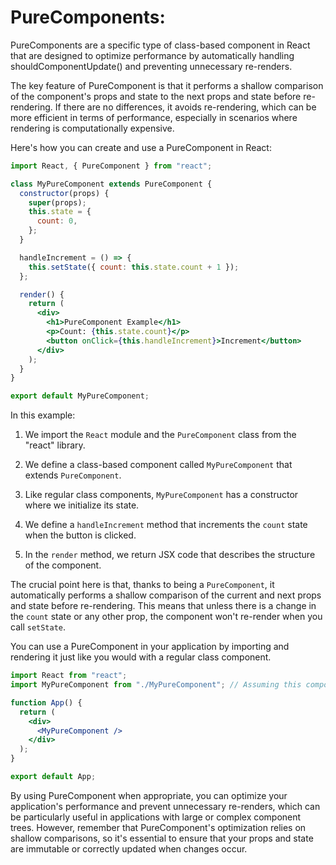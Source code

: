 # PureComponents:

PureComponents are a specific type of class-based component in React that are designed to optimize performance by automatically handling shouldComponentUpdate() and preventing unnecessary re-renders.

The key feature of PureComponent is that it performs a shallow comparison of the component's props and state to the next props and state before re-rendering. If there are no differences, it avoids re-rendering, which can be more efficient in terms of performance, especially in scenarios where rendering is computationally expensive.

Here's how you can create and use a PureComponent in React:

```jsx
import React, { PureComponent } from "react";

class MyPureComponent extends PureComponent {
  constructor(props) {
    super(props);
    this.state = {
      count: 0,
    };
  }

  handleIncrement = () => {
    this.setState({ count: this.state.count + 1 });
  };

  render() {
    return (
      <div>
        <h1>PureComponent Example</h1>
        <p>Count: {this.state.count}</p>
        <button onClick={this.handleIncrement}>Increment</button>
      </div>
    );
  }
}

export default MyPureComponent;
```

In this example:

1. We import the `React` module and the `PureComponent` class from the "react" library.

2. We define a class-based component called `MyPureComponent` that extends `PureComponent`.

3. Like regular class components, `MyPureComponent` has a constructor where we initialize its state.

4. We define a `handleIncrement` method that increments the `count` state when the button is clicked.

5. In the `render` method, we return JSX code that describes the structure of the component.

The crucial point here is that, thanks to being a `PureComponent`, it automatically performs a shallow comparison of the current and next props and state before re-rendering. This means that unless there is a change in the `count` state or any other prop, the component won't re-render when you call `setState`.

You can use a PureComponent in your application by importing and rendering it just like you would with a regular class component.

```jsx
import React from "react";
import MyPureComponent from "./MyPureComponent"; // Assuming this component is in a separate file

function App() {
  return (
    <div>
      <MyPureComponent />
    </div>
  );
}

export default App;
```

By using PureComponent when appropriate, you can optimize your application's performance and prevent unnecessary re-renders, which can be particularly useful in applications with large or complex component trees. However, remember that PureComponent's optimization relies on shallow comparisons, so it's essential to ensure that your props and state are immutable or correctly updated when changes occur.
